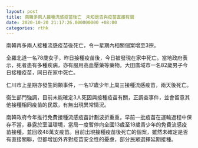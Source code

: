 ```yaml
---
layout: post
title: 南韓多兩人接種流感疫苗後亡　未知是否與疫苗直接有關
date: 2020-10-20 21:17:26.000000000 +08:00
categories: rthk
---
```


南韓再多兩人接種流感疫苗後死亡，令一星期內相關個案增至3宗。

全羅北道一名78歲女子，昨日接種疫苗後，今日被發現在家中死亡。當地政府表示，死者患有多種疾病，亦有服用高血壓藥等藥物。大田廣域市一名82歲男子今日接種疫苗，同日在家中死亡。

仁川市上星期亦發生同類事件，一名17歲少年上周三接種流感疫苗，兩天後死亡。

衛生部門強調，目前未能確定3人死因與接種疫苗有關，正調查事件，並會留意其他接種相同疫苗的民眾，有無出現異常情況。

南韓政府今年推行免費接種流感疫苗計劃波折重重，早前一批疫苗在運輸過程中保存不當，暴露於室溫環境，當局一度暫停向全國13歲至18歲青少年的免費流感疫苗接種，並回收48萬支疫苗。目前出現接種疫苗後死亡的個案，雖然未確定是否有直接關聯，但都增加外界對疫苗安全性的憂慮，部分民眾選擇延期接種。
